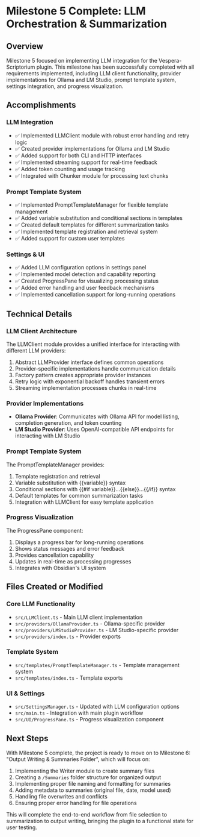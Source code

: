 # Milestone 5 Complete: LLM Orchestration & Summarization

## Overview
Milestone 5 focused on implementing LLM integration for the Vespera-Scriptorium plugin. This milestone has been successfully completed with all requirements implemented, including LLM client functionality, provider implementations for Ollama and LM Studio, prompt template system, settings integration, and progress visualization.

## Accomplishments

### LLM Integration
- ✅ Implemented LLMClient module with robust error handling and retry logic
- ✅ Created provider implementations for Ollama and LM Studio
- ✅ Added support for both CLI and HTTP interfaces
- ✅ Implemented streaming support for real-time feedback
- ✅ Added token counting and usage tracking
- ✅ Integrated with Chunker module for processing text chunks

### Prompt Template System
- ✅ Implemented PromptTemplateManager for flexible template management
- ✅ Added variable substitution and conditional sections in templates
- ✅ Created default templates for different summarization tasks
- ✅ Implemented template registration and retrieval system
- ✅ Added support for custom user templates

### Settings & UI
- ✅ Added LLM configuration options in settings panel
- ✅ Implemented model detection and capability reporting
- ✅ Created ProgressPane for visualizing processing status
- ✅ Added error handling and user feedback mechanisms
- ✅ Implemented cancellation support for long-running operations

## Technical Details

### LLM Client Architecture
The LLMClient module provides a unified interface for interacting with different LLM providers:
1. Abstract LLMProvider interface defines common operations
2. Provider-specific implementations handle communication details
3. Factory pattern creates appropriate provider instances
4. Retry logic with exponential backoff handles transient errors
5. Streaming implementation processes chunks in real-time

### Provider Implementations
- **Ollama Provider**: Communicates with Ollama API for model listing, completion generation, and token counting
- **LM Studio Provider**: Uses OpenAI-compatible API endpoints for interacting with LM Studio

### Prompt Template System
The PromptTemplateManager provides:
1. Template registration and retrieval
2. Variable substitution with {{variable}} syntax
3. Conditional sections with {{#if variable}}...{{else}}...{{/if}} syntax
4. Default templates for common summarization tasks
5. Integration with LLMClient for easy template application

### Progress Visualization
The ProgressPane component:
1. Displays a progress bar for long-running operations
2. Shows status messages and error feedback
3. Provides cancellation capability
4. Updates in real-time as processing progresses
5. Integrates with Obsidian's UI system

## Files Created or Modified

### Core LLM Functionality
- `src/LLMClient.ts` - Main LLM client implementation
- `src/providers/OllamaProvider.ts` - Ollama-specific provider
- `src/providers/LMStudioProvider.ts` - LM Studio-specific provider
- `src/providers/index.ts` - Provider exports

### Template System
- `src/templates/PromptTemplateManager.ts` - Template management system
- `src/templates/index.ts` - Template exports

### UI & Settings
- `src/SettingsManager.ts` - Updated with LLM configuration options
- `src/main.ts` - Integration with main plugin workflow
- `src/UI/ProgressPane.ts` - Progress visualization component

## Next Steps
With Milestone 5 complete, the project is ready to move on to Milestone 6: "Output Writing & Summaries Folder", which will focus on:

1. Implementing the Writer module to create summary files
2. Creating a `/Summaries` folder structure for organized output
3. Implementing proper file naming and formatting for summaries
4. Adding metadata to summaries (original file, date, model used)
5. Handling file overwrites and conflicts
6. Ensuring proper error handling for file operations

This will complete the end-to-end workflow from file selection to summarization to output writing, bringing the plugin to a functional state for user testing.